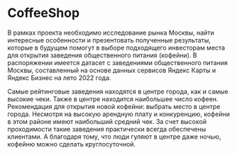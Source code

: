 # CoffeeShop
В рамках проекта необходимо исследование рынка Москвы, найти интересные особенности и презентовать полученные результаты, которые в будущем помогут в выборе 
подходящего инвесторам места для открытия заведения общественного питания (кофейни). В распоряжении имеется датасет с заведениями общественного питания Москвы, 
составленный на основе данных сервисов Яндекс Карты и Яндекс Бизнес на лето 2022 года.

Самые рейтинговые заведения находятся в центре города, как и самые высокие чеки. Также в центре находится наибольшее число кофеен. Рекомендация для открытия новой 
кофейни: выбрать место в центре города. Несмотря на высокую арендную плату и конкуренцию, кофейни в этом районе имеют наибольший средний чек. За счет высокой 
проходимости такие заведения практически всегда обеспечены клиентами. А благодаря тому, что люди гуляют в центре даже ночью, кофейню можно сделать круглосуточной.
